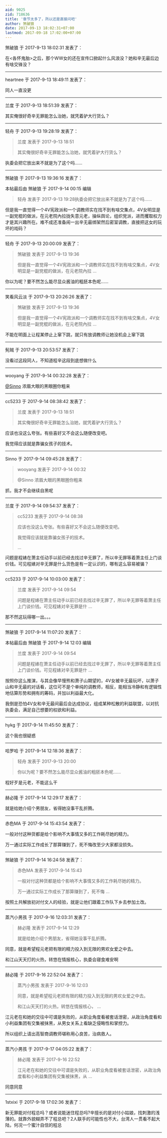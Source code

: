 ```yaml
---
aid: 9025
zid: 718636
title: '章节太多了，所以还是直接问吧'
author: 煞破狼
date: 2017-09-13 18:02:31+07:00
lastmod: 2017-09-18 17:02:00+07:00
---
```


煞破狼 于 2017-9-13 18:02:31 发表了：

在<各怀鬼胎>之后，那个WW女的还在宣传口掀起什么风浪没？她和辛无最后边有啥交锋没？

---------

heartnee 于 2017-9-13 18:49:11 发表了：

同人一直没更

---------

兰度 于 2017-9-13 18:51:39 发表了：

其实俺很好奇辛无罪能怎么治她，就凭着驴大行货么？

---------

轻舟 于 2017-9-13 19:28:19 发表了：

> 兰度 发表于 2017-9-13 18:51
> 
> 其实俺很好奇辛无罪能怎么治她，就凭着驴大行货么？



执委会把它放出来不就是为了这个吗……

---------

煞破狼 于 2017-9-13 19:36:16 发表了：

本帖最后由 煞破狼 于 2017-9-14 00:15 编辑 


> 
> 轻舟 发表于 2017-9-13 19:28执委会把它放出来不就是为了这个吗……



但是我一直觉得一个4V宪政派和一个调教师实在找不到有啥交集点，4V女明显是一副党棍的做派，在元老院內拉拢失意元老，操纵舆论，组织党派，进而攫取权力才是其兴趣所在。难不成还准备闹一出辛无最绑架然后密室调教，直接把这女的玩坏的戏码？

---------

轻舟 于 2017-9-13 20:00:09 发表了：

> 煞破狼 发表于 2017-9-13 19:36
> 
> 但是我一直觉得一个4V宪政派和一个调教师实在找不到有啥交集点，4V女明显是一副党棍的做派，在元老院內拉 ...



你以为呢？要不然怎么能尽显众酱油的粗胚本色呢……

---------

笑看风云淡 于 2017-9-13 20:26:26 发表了：

> 煞破狼 发表于 2017-9-13 19:36
> 
> 但是我一直觉得一个4V宪政派和一个调教师实在找不到有啥交集点，4V女明显是一副党棍的做派，在元老院內拉 ...



不能在明面上让程某停止上窜下跳，就只有放调教师让她没机会上窜下跳

---------

髡贼 于 2017-9-13 20:53:57 发表了：

没看过这段同人，不知道程辛这段到底想做什么

---------

wooyang 于 2017-9-14 00:32:28 发表了：

[@Sinno](https://bbs.northdy.com/home.php?mod=space&uid=5571) 浓眉大眼的黑眼圈你粗来

---------

cc5233 于 2017-9-14 08:38:42 发表了：

> 兰度 发表于 2017-9-13 18:51
> 
> 其实俺很好奇辛无罪能怎么治她，就凭着驴大行货么？



应该也没这么夸张。有些喜好又不会这么随便改变吧。

我觉得应该就是靠骗女孩子的技术。

---------

Sinno 于 2017-9-14 09:45:28 发表了：

> wooyang 发表于 2017-9-14 00:32
> 
> @Sinno 浓眉大眼的黑眼圈你粗来



抓，我才不会继续自黑呢

---------

兰度 于 2017-9-14 09:54:37 发表了：

> cc5233 发表于 2017-9-14 08:38
> 
> 应该也没这么夸张。有些喜好又不会这么随便改变吧。
> 
> 我觉得应该就是靠骗女孩子的技术。
> 
> ...



问题是程婊在萧主任动手以前已经去找过辛无罪了，所以辛无罪等着萧主任上门谈价钱。可见程婊对辛无罪是什么货色是有一定认识的，哪有这么容易被骗？

---------

cc5233 于 2017-9-14 10:03:00 发表了：

> 兰度 发表于 2017-9-14 09:54
> 
> 问题是程婊在萧主任动手以前已经去找过辛无罪了，所以辛无罪等着萧主任上门谈价钱。可见程婊对辛无罪是什 ...



那不然这玩得哪一出。。。

---------

煞破狼 于 2017-9-14 11:07:20 发表了：

本帖最后由 煞破狼 于 2017-9-14 12:03 编辑 


> 
> 兰度 发表于 2017-9-14 09:54
> 
> 问题是程婊在萧主任动手以前已经去找过辛无罪了，所以辛无罪等着萧主任上门谈价钱。可见程婊对辛无罪是什 ...



按照你这么推演，与其会像早慢熊和萧子山期望的，4V女被辛无最玩坏，以萧子山和辛无最的对话看，这位可不是个单纯的调教师，相反，能相当冷静和有逻辑性地估算形势和拥有的筹码，并加以利益最大化。

我倒是恐怕4V女和辛无最间最后会达成协议，组成某种松散的利益联盟，以对抗执委会，满足自己想要的权欲和利益。

---------

hykg 于 2017-9-14 11:45:50 发表了：

这个我也很疑惑

---------

哈罗哈 于 2017-9-14 12:18:36 发表了：

> 轻舟 发表于 2017-9-13 20:00
> 
> 你以为呢？要不然怎么能尽显众酱油的粗胚本色呢……



程好歹是元老，不能这么干

---------

赫必隆 于 2017-9-14 12:29:17 发表了：

就是给她介绍个男朋友，省得她没事干乱折腾。

---------

赤色MA 于 2017-9-14 15:43:54 发表了：

一般对付这种货都是给个影响不大事情又多的工作耗尽她的精力。

万一通过实际工作成长了那算赚到了，死不悔改至少大家都没损失。

---------

煞破狼 于 2017-9-14 16:24:58 发表了：

> 赤色MA 发表于 2017-9-14 15:43
> 
> 一般对付这种货都是给个影响不大事情又多的工作耗尽她的精力。
> 
> 万一通过实际工作成长了那算赚到了，死不悔 ...



按照土共解放初对付文人的经验，就是让他们跟着工作队下乡去参加土改。

---------

蒸汽小男孩 于 2017-9-16 12:03:31 发表了：

> 赫必隆 发表于 2017-9-14 12:29
> 
> 就是给她介绍个男朋友，省得她没事干乱折腾。



同意，就是希望程元老把有限的精力投入到无限的男欢女爱之中去。

和江山天天打的火热，转悠在情报核心，执委会寝食难安啊

---------

赫必隆 于 2017-9-16 22:52:04 发表了：

> 蒸汽小男孩 发表于 2017-9-16 12:03
> 
> 同意，就是希望程元老把有限的精力投入到无限的男欢女爱之中去。
> 
> 和江山天天打的火热，转悠在情报核心， ...



江元老在和她的交往中可谓是失败的，从职业角度看被套话泄密，从政治角度看和小利益集团有交集被抹黑，从男女关系上看缺乏侵略性和掌控力。

所以组织上请出高智商调教师堪称用心良苦，治病救人。

---------

蒸汽小男孩 于 2017-9-17 04:05:22 发表了：

> 赫必隆 发表于 2017-9-16 22:52
> 
> 江元老在和她的交往中可谓是失败的，从职业角度看被套话泄密，从政治角度看和小利益集团有交集被抹黑，从 ...



同意同意

---------

1stxixi 于 2017-9-18 17:02:36 发表了：

新无罪能对付程总吗？或者说能迷住程总吗?辛擅长的是对付小姑娘，找刺激的浅薄的。就靠外貌糊弄不了程总吧？2人联手的可能性也不大，台湾人一贯看不起大陆，何况一个蜜汁自信的程总

---------

